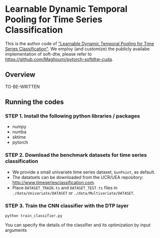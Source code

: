 # Learnable Dynamic Temporal Pooling for Time Series Classification

This is the author code of ["Learnable Dynamic Temporal Pooling for Time Series Classification"](https://to-be-appeared).
We employ (and customize) the publicly availabe implementation of soft-dtw, please refer to https://github.com/Maghoumi/pytorch-softdtw-cuda.

## Overview

TO-BE-WRITTEN

## Running the codes

### STEP 1. Install the following python libraries / packages

- numpy
- numba
- sktime
- pytorch


### STEP 2. Download the benchmark datasets for time series classification

- We provide a small univariate time series dataset, `GunPoint`, as default.
- The datatsets can be downloaded from the UCR/UEA repository: http://www.timeseriesclassification.com.
- Place `DATASET_TRAIN.ts` and `DATASET_TEST.ts` files in `./data/Univariate/DATASET` or `./data/Multivariate/DATASET`.


### STEP 3. Train the CNN classifier with the DTP layer

```
python train_classifier.py
```
You can specify the details of the classifier and its optimization by input arguments
